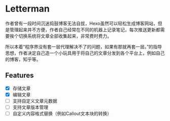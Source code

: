 # Letterman

作者曾有一段时间沉迷捣鼓博客无法自拔，Hexo虽然可以轻松生成博客网站，但是管理起来并不方便，作者自己经常在不同的机器上记录笔记，每次推送更新都需要挨个切换系统将文章全部收集起来，非常费时费力。

所以本着“程序界没有套一层代理解决不了的问题，如果有那就再套一层。”的指导思想，作者决定自己造一个小玩具用于将自己的文章分发到各个平台上，例如自己的博客，知乎等。


## Features

- [x] 存储文章
- [x] 编辑文章
- [ ] 支持自定义文章元数据
- [ ] 支持文章版本管理
- [ ] 自定义内容格式替换（例如Callout文本块的转换） 